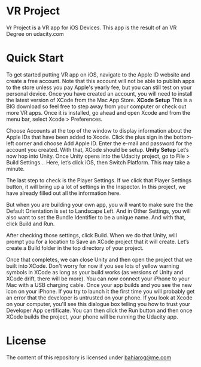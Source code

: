 # VR Project
Vr Project is a VR app for iOS Devices. This app is the result of an VR Degree on udacity.com
# Quick Start
To get started putting VR app on iOS, navigate to the Apple ID website and create a free account. Note that this account will not be able to publish apps to the store unless you pay Apple's yearly fee, but you can still test on your personal device. Once you have created an account, you will need to install the latest version of XCode from the Mac App Store.
**XCode Setup**
This is a BIG download so feel free to step away from your computer or check out more VR apps. Once it is installed, go ahead and open Xcode and from the menu bar, select Xcode > Preferences.

Choose Accounts at the top of the window to display information about the Apple IDs that have been added to Xcode. Click the plus sign in the bottom-left corner and choose Add Apple ID. Enter the e-mail and password for the account you created. With that, XCode should be setup.
**Unity Setup**
Let’s now hop into Unity. Once Unity opens into the Udacity project, go to File > Build Settings...
Here, let’s click iOS, then Switch Platform. This may take a minute.

The last step to check is the Player Settings. If we click that Player Settings button, it will bring up a lot of settings in the Inspector. In this project, we have already filled out all the information here.

But when you are building your own app, you will want to make sure the the Default Orientation is set to Landscape Left.
And in Other Settings, you will also want to set the Bundle Identifier to be a unique name.
And with that, click Build and Run.

After checking those settings, click Build. When we do that Unity, will prompt you for a location to Save an XCode project that it will create. Let’s create a Build folder in the top directory of your project.

Once that completes, we can close Unity and then open the project that we built into XCode. Don't worry for now if you see lots of yellow warning symbols in XCode as long as your build works (as versions of Unity and XCode drift, there will be more). You can now connect your iPhone to your Mac with a USB charging cable.
Once your app builds and you see the new icon on your iPhone. If you try to launch it the first time you will probably get an error that the developer is untrusted on your phone. If you look at Xcode on your computer, you'll see this dialogue box telling you how to trust your Developer App certificate. You can then click the Run button and then once XCode builds the project, your phone will be running the Udacity app.

# License
The content of this repository is licensed under bahiarog@me.com
